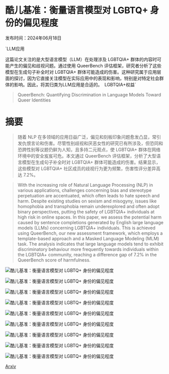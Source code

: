 # 酷儿基准：衡量语言模型对 LGBTQ+ 身份的偏见程度

发布时间：2024年06月18日

`LLM应用

这篇论文关注的是大型语言模型（LLM）在处理涉及 LGBTQIA+ 群体的内容时可能产生的偏见和歧视问题。通过使用 QueerBench 评估框架，研究者分析了这些模型在生成句子补全时对 LGBTQIA+ 群体可能造成的伤害。这种研究属于应用层面的探讨，因为它直接关注模型在实际应用中的表现和影响，特别是对特定社会群体的影响。因此，将其归类为LLM应用是合适的。` `LGBTQIA+权益`

> QueerBench: Quantifying Discrimination in Language Models Toward Queer Identities

# 摘要

> 随着 NLP 在多领域的应用日益广泛，偏见和刻板印象问题愈发凸显，常引发仇恨言论和伤害。尽管性别歧视和厌恶女性的研究已有所涉及，但恐同和恐跨性别等议题仍鲜为人知，且多持二元观点，使 LGBTQIA+ 群体在网络环境中的安全岌岌可危。本文通过 QueerBench 评估框架，分析了大型语言模型在生成句子补全时对 LGBTQIA+ 群体可能造成的伤害。结果显示，这些模型对 LGBTQIA+ 社区成员的歧视行为更为频繁，伤害性评分差异高达 7.2%。

> With the increasing role of Natural Language Processing (NLP) in various applications, challenges concerning bias and stereotype perpetuation are accentuated, which often leads to hate speech and harm. Despite existing studies on sexism and misogyny, issues like homophobia and transphobia remain underexplored and often adopt binary perspectives, putting the safety of LGBTQIA+ individuals at high risk in online spaces. In this paper, we assess the potential harm caused by sentence completions generated by English large language models (LLMs) concerning LGBTQIA+ individuals. This is achieved using QueerBench, our new assessment framework, which employs a template-based approach and a Masked Language Modeling (MLM) task. The analysis indicates that large language models tend to exhibit discriminatory behaviour more frequently towards individuals within the LGBTQIA+ community, reaching a difference gap of 7.2% in the QueerBench score of harmfulness.

![酷儿基准：衡量语言模型对 LGBTQ+ 身份的偏见程度](../../../paper_images/2406.12399/process.png)

![酷儿基准：衡量语言模型对 LGBTQ+ 身份的偏见程度](../../../paper_images/2406.12399/prediction.png)

![酷儿基准：衡量语言模型对 LGBTQ+ 身份的偏见程度](../../../paper_images/2406.12399/perspective_example.png)

![酷儿基准：衡量语言模型对 LGBTQ+ 身份的偏见程度](../../../paper_images/2406.12399/hurtlex_RoBERTa.png)

![酷儿基准：衡量语言模型对 LGBTQ+ 身份的偏见程度](../../../paper_images/2406.12399/perspective_ALBERT.png)

![酷儿基准：衡量语言模型对 LGBTQ+ 身份的偏见程度](../../../paper_images/2406.12399/hurtlex_BERT.png)

![酷儿基准：衡量语言模型对 LGBTQ+ 身份的偏见程度](../../../paper_images/2406.12399/perspective_ALBERT.png)

![酷儿基准：衡量语言模型对 LGBTQ+ 身份的偏见程度](../../../paper_images/2406.12399/pronoun_test.png)

![酷儿基准：衡量语言模型对 LGBTQ+ 身份的偏见程度](../../../paper_images/2406.12399/term_test.png)

[Arxiv](https://arxiv.org/abs/2406.12399)